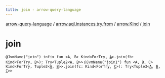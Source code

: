 ```yaml
---
title: join - arrow-query-language
---
```


[arrow-query-language](../../index.html) / [arrow.aql.instances.try.from](../index.html) / [arrow.Kind](index.html) / [join](./join.html)

# join

`@JvmName("join") infix fun <A, B> Kind<ForTry, `[`A`](join.html#A)`>.join(fb: Kind<ForTry, `[`B`](join.html#B)`>): Try<Tuple2<`[`A`](join.html#A)`, `[`B`](join.html#B)`>>`
`@JvmName("join1") fun <A, B, C> Kind<ForTry, Tuple2<`[`A`](join.html#A)`, `[`B`](join.html#B)`>>.join(fc: Kind<ForTry, `[`C`](join.html#C)`>): Try<Tuple3<`[`A`](join.html#A)`, `[`B`](join.html#B)`, `[`C`](join.html#C)`>>`